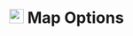 # <img src="https://raw.githubusercontent.com/Risingson/eedocs/master/docs/images/Node-100_off.png" width="26" height="26"> Map Options

<!--stackedit_data:
eyJoaXN0b3J5IjpbLTI2ODY3NDcwMF19
-->